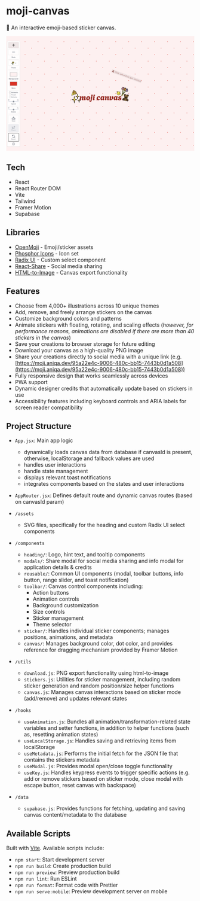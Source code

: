 # moji-canvas

🎨 An interactive emoji-based sticker canvas.

<a href="https://moji.aniqa.dev"><img src="/public/og-img.png" alt="Moji Canvas Demo" /></a>

## Tech

- React
- React Router DOM
- Vite
- Tailwind
- Framer Motion
- Supabase

## Libraries

- [OpenMoji](https://openmoji.org/) - Emoji/sticker assets
- [Phosphor Icons](https://phosphoricons.com/) - Icon set
- [Radix UI](https://www.radix-ui.com/) - Custom select component
- [React-Share](https://github.com/nygardk/react-share) - Social media sharing
- [HTML-to-Image](https://github.com/bubkoo/html-to-image) - Canvas export functionality

## Features

- Choose from 4,000+ illustrations across 10 unique themes
- Add, remove, and freely arrange stickers on the canvas
- Customize background colors and patterns
- Animate stickers with floating, rotating, and scaling effects (_however, for performance reasons, animations are disabled if there are more than 40 stickers in the canvas_)
- Save your creations to browser storage for future editing
- Download your canvas as a high-quality PNG image
- Share your creations directly to social media with a unique link (e.g. [https://moji.aniqa.dev/95a22e4c-9006-480c-bb15-7443b0d1a508](https://moji.aniqa.dev/95a22e4c-9006-480c-bb15-7443b0d1a508))
- Fully responsive design that works seamlessly across devices
- PWA support
- Dynamic designer credits that automatically update based on stickers in use
- Accessibility features including keyboard controls and ARIA labels for screen reader compatibility

## Project Structure

- `App.jsx`: Main app logic
  - dynamically loads canvas data from database if canvasId is present, otherwise, localStorage and fallback values are used
  - handles user interactions
  - handle state management
  - displays relevant toast notifications
  - integrates components based on the states and user interactions
- `AppRouter.jsx`: Defines default route and dynamic canvas routes (based on canvasId param)

- `/assets`

  - SVG files, specifically for the heading and custom Radix UI select components

- `/components`

  - `heading/`: Logo, hint text, and tooltip components
  - `modals/`: Share modal for social media sharing and info modal for application details & credits
  - `reusable/`: Common UI components (modal, toolbar buttons, info button, range slider, and toast notification)
  - `toolbar/`: Canvas control components including:
    - Action buttons
    - Animation controls
    - Background customization
    - Size controls
    - Sticker management
    - Theme selector
  - `sticker/`: Handles individual sticker components; manages positions, animations, and metadata
  - `canvas/`: Manages background color, dot color, and provides reference for dragging mechanism provided by Framer Motion

- `/utils`

  - `download.js`: PNG export functionality using html-to-image
  - `stickers.js`: Utilities for sticker management, including random sticker generation and random position/size helper functions
  - `canvas.js`: Manages canvas interactions based on sticker mode (add/remove) and updates relevant states

- `/hooks`

  - `useAnimation.js`: Bundles all animation/transformation-related state variables and setter functions, in addition to helper functions (such as, resetting animation states)
  - `useLocalStorage.js`: Handles saving and retrieving items from localStorage
  - `useMetadata.js`: Performs the initial fetch for the JSON file that contains the stickers metadata
  - `useModal.js`: Provides modal open/close toggle functionality
  - `useKey.js`: Handles keypress events to trigger specific actions (e.g. add or remove stickers based on sticker mode, close modal with escape button, reset canvas with backspace)

- `/data`
  - `supabase.js`: Provides functions for fetching, updating and saving canvas content/metadata to the database

## Available Scripts

Built with [Vite](https://vite.dev/). Available scripts include:

- `npm start`: Start development server
- `npm run build`: Create production build
- `npm run preview`: Preview production build
- `npm run lint`: Run ESLint
- `npm run format`: Format code with Prettier
- `npm run serve:mobile`: Preview development server on mobile
